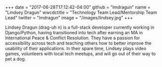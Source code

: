 +++
date = "2017-06-28T17:12:42-04:00"
github = "lmdragun"
name = "Lindsey Dragun"
wwcdctitle = "Technology Team Lead/Mentorship Team Lead"
twitter = "lmdragun"
image = "/images/lindsey.jpg"
+++

Lindsey Dragun (drag-uh n) is a full-stack developer currently working in Django/Python, having transitioned into tech after earning an MA in International Peace & Conflict Resolution. They have a passion for accessibility across tech and teaching others how to better improve the usability of their applications. In their spare time, Lindsey plays video games, volunteers with local tech meetups, and will go out of their way to pet a dog.
